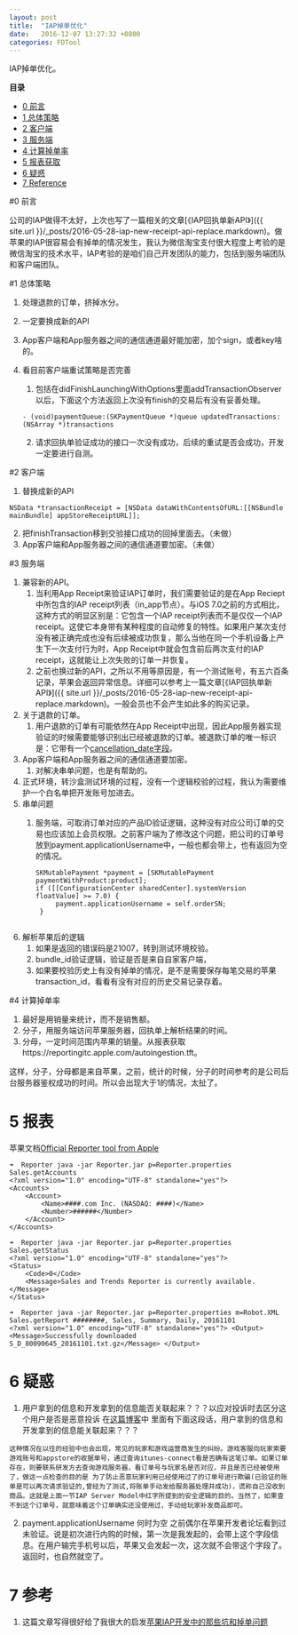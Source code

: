 ```yaml
---
layout: post
title:  "IAP掉单优化"
date:   2016-12-07 13:27:32 +0800
categories: FDTool
---
```


IAP掉单优化。

**目录**

* [0 前言](#preface)
* [1 总体策略](#strategy)
* [2 客户端](#client)
* [3 服务端](#server)
* [4 计算掉单率](#calculate)
* [5 报表获取](#reporter)
* [6 疑惑](#question)
* [7 Reference](#reference)


#0 前言<a name="preface"></a>

公司的IAP做得不太好，上次也写了一篇相关的文章[《IAP回执单新API》]({{ site.url }}/_posts/2016-05-28-iap-new-receipt-api-replace.markdown)。做苹果的IAP很容易会有掉单的情况发生，我认为微信淘宝支付很大程度上考验的是微信淘宝的技术水平，IAP考验的是咱们自己开发团队的能力，包括到服务端团队和客户端团队。


#1 总体策略<a name="strategy"></a>



1. 处理退款的订单，挤掉水分。
2. 一定要换成新的API
3.  App客户端和App服务器之间的通信通道最好能加密，加个sign，或者key啥的。
4. 看目前客户端重试策略是否完善
    1. 包括在didFinishLaunchingWithOptions里面addTransactionObserver以后，下面这个方法返回上次没有finish的交易后有没有妥善处理。
     
     ~~~ 
    - (void)paymentQueue:(SKPaymentQueue *)queue updatedTransactions:(NSArray *)transactions 
    ~~~
    2. 请求回执单验证成功的接口一次没有成功，后续的重试是否会成功，开发一定要进行自测。

 
#2 客户端<a name="client"></a>

1. 替换成新的API
 
 ~~~
NSData *transactionReceipt = [NSData dataWithContentsOfURL:[[NSBundle mainBundle] appStoreReceiptURL]];
~~~
2. 把finishTransaction移到交验接口成功的回掉里面去。（未做）
4. App客户端和App服务器之间的通信通道要加密。（未做）


#3 服务端

1. 兼容新的API。
    1. 当利用App Receipt来验证IAP订单时，我们需要验证的是在App Reciept中所包含的IAP receipt列表（in_app节点）。与iOS 7.0之前的方式相比，这种方式的明显区别是：它包含一个IAP receipt列表而不是仅仅一个IAP receipt。这使它本身带有某种程度的自动修复的特性。如果用户某次支付没有被正确完成也没有后续被成功恢复，那么当他在同一个手机设备上产生下一次支付行为时，App Receipt中就会包含前后两次支付的IAP receipt，这就能让上次失败的订单一并恢复。
    2. 之前也换过新的API，之所以不用等原因是，有一个测试账号，有五六百条记录，苹果会返回异常信息。详细可以参考上一篇文章[《IAP回执单新API》]({{ site.url }}/_posts/2016-05-28-iap-new-receipt-api-replace.markdown)。一般会员也不会产生如此多的购买记录。
2. 关于退款的订单。
    1. 用户退款的订单有可能依然在App Receipt中出现，因此App服务器实现验证的时候需要能够识别出已经被退款的订单。被退款订单的唯一标识是：它带有一个[cancellation_date字段](https://developer.apple.com/library/content/releasenotes/General/ValidateAppStoreReceipt/Chapters/ReceiptFields.html#//apple_ref/doc/uid/TP40010573-CH106-SW1)。
3. App客户端和App服务器之间的通信通道要加密。
    1. 对解决串单问题，也是有帮助的。
4. 正式环境，转沙盒测试环境的过程，没有一个逻辑校验的过程，我认为需要维护一个白名单把开发账号加进去。
5. 串单问题
    1. 服务端，可取消订单对应的产品ID验证逻辑，这种没有对应公司订单的交易也应该加上会员权限。之前客户端为了修改这个问题，把公司的订单号放到payment.applicationUsername中，一般也都会带上，也有返回为空的情况。
      
       ~~~
       SKMutablePayment *payment = [SKMutablePayment paymentWithProduct:product];
       if ([[ConfigurationCenter sharedCenter].systemVersion floatValue] >= 7.0) {
            payment.applicationUsername = self.orderSN;
        }
     ~~~
6. 解析苹果后的逻辑
    1. 如果是返回的错误码是21007，转到测试环境校验。
    2. bundle_id验证逻辑，验证是否是来自自家客户端，
    3. 如果要校验历史上有没有掉单的情况，是不是需要保存每笔交易的苹果transaction_id，看看有没有对应的历史交易记录存着。


#4 计算掉单率<a name="calculate"></a>
1. 最好是用销量来统计，而不是销售额。
2. 分子，用服务端访问苹果服务器，回执单上解析结果的时间。
3. 分母，一定时间范围内苹果的销量。从报表获取https://reportingitc.apple.com/autoingestion.tft。


这样，分子，分母都是来自苹果，之前，统计的时候，分子的时间参考的是公司后台服务器鉴权成功的时间。所以会出现大于1的情况，太扯了。


# 5 报表<a name="reporter"></a>

苹果文档[Official Reporter tool from Apple](https://help.apple.com/itc/appsreporterguide/)

~~~
➜  Reporter java -jar Reporter.jar p=Reporter.properties Sales.getAccounts
<?xml version="1.0" encoding="UTF-8" standalone="yes"?>
<Accounts>
    <Account>
        <Name>####.com Inc. (NASDAQ: ####)</Name>
        <Number>######</Number>
    </Account>
</Accounts>
~~~

~~~
➜  Reporter java -jar Reporter.jar p=Reporter.properties  Sales.getStatus
<?xml version="1.0" encoding="UTF-8" standalone="yes"?>
<Status>
    <Code>0</Code>
    <Message>Sales and Trends Reporter is currently available.</Message>
</Status>
~~~

~~~
➜  Reporter java -jar Reporter.jar p=Reporter.properties m=Robot.XML Sales.getReport ########, Sales, Summary, Daily, 20161101
<?xml version="1.0" encoding="UTF-8" standalone="yes"?> <Output>     <Message>Successfully downloaded S_D_80090645_20161101.txt.gz</Message> </Output>

~~~



# 6 疑惑<a name="question"></a>

1. 用户拿到的信息和开发拿到的信息能否关联起来？？？以应对投诉时去区分这个用户是否是恶意投诉
在[这篇博客](http://blog.csdn.net/teng_ontheway/article/details/47023119)中
里面有下面这段话，用户拿到的信息和开发拿到的信息能关联起来？？？
 
 ~~~
这种情况在以往的经验中也会出现，常见的玩家和游戏运营商发生的纠纷。游戏客服向玩家索要游戏账号和appstore的收据单号，通过查询itunes-connect看是否确有这笔订单。如果订单存在，则要联系研发方去查询游戏服务器，看订单号与玩家名是否对应，并且是否已经被使用了，做这一点检查的目的是 为了防止恶意玩家利用已经使用过了的订单号进行欺骗(已验证的账单是可以再次请求验证的,曾经为了测试,将账单手动发给服务器处理并成功)，谎称自己没收到商品。这就是上面一节IAP Server Model中红字所提到的安全逻辑的目的。当然了，如果查不到这个订单号，就意味着这个订单确实还没使用过，手动给玩家补发商品即可。
~~~

2. payment.applicationUsername 何时为空
之前偶尔在苹果开发者论坛看到过未验证。说是初次进行内购的时候，第一次是我发起的，会带上这个字段信息。在用户输完手机号以后，苹果又会发起一次，这次就不会带这个字段了。返回时，也自然就空了。

    
# 7 参考<a name="reference"></a>
   1. 这篇文章写得很好给了我很大的启发[苹果IAP开发中的那些坑和掉单问题](http://zhangtielei.com/posts/blog-iap.html)
